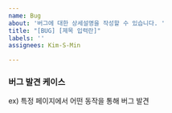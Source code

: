 ```yaml
---
name: Bug
about: '버그에 대한 상세설명을 작성할 수 있습니다. '
title: "[BUG] [제목 입력란]"
labels: ''
assignees: Kim-S-Min

---
```


### 버그 발견 케이스
ex) 특정 페이지에서 어떤 동작을 통해 버그 발견
